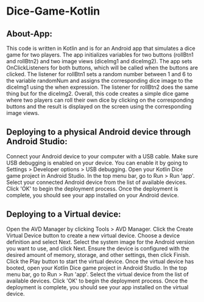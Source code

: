 # Dice-Game-Kotlin

## About-App:
This code is written in Kotlin and is for an Android app that simulates a dice game for two players. The app initializes variables for two buttons (rollBtn1 and rollBtn2) and two image views (diceImg1 and diceImg2). The app sets OnClickListeners for both buttons, which will be called when the buttons are clicked. The listener for rollBtn1 sets a random number between 1 and 6 to the variable randomNum and assigns the corresponding dice image to the diceImg1 using the when expression. The listener for rollBtn2 does the same thing but for the diceImg2. Overall, this code creates a simple dice game where two players can roll their own dice by clicking on the corresponding buttons and the result is displayed on the screen using the corresponding image views.

## Deploying to a physical Android device through Android Studio:
Connect your Android device to your computer with a USB cable.
Make sure USB debugging is enabled on your device. You can enable it by going to Settings > Developer options > USB debugging.
Open your Kotlin Dice game project in Android Studio.
In the top menu bar, go to Run > Run 'app'.
Select your connected Android device from the list of available devices.
Click 'OK' to begin the deployment process.
Once the deployment is complete, you should see your app installed on your Android device.

## Deploying to a Virtual device:
Open the AVD Manager by clicking Tools > AVD Manager.
Click the Create Virtual Device button to create a new virtual device.
Choose a device definition and select Next.
Select the system image for the Android version you want to use, and click Next.
Ensure the device is configured with the desired amount of memory, storage, and other settings, then click Finish.
Click the Play button to start the virtual device.
Once the virtual device has booted, open your Kotlin Dice game project in Android Studio.
In the top menu bar, go to Run > Run 'app'.
Select the virtual device from the list of available devices.
Click 'OK' to begin the deployment process.
Once the deployment is complete, you should see your app installed on the virtual device.
